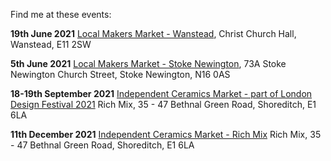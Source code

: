 Find me at these events: 

**19th June 2021**
[Local Makers Market - Wanstead](https://www.facebook.com/events/900877283996864), 
Christ Church Hall, Wanstead, E11 2SW

**5th June 2021**
[Local Makers Market - Stoke Newington](https://www.facebook.com/events/445631410111687), 
73A Stoke Newington Church Street, Stoke Newington, N16 0AS 

**18-19th September 2021**
[Independent Ceramics Market - part of London Design Festival 2021](https://www.facebook.com/events/408896936989270)
Rich Mix, 35 - 47 Bethnal Green Road, Shoreditch, E1 6LA

**11th December 2021**
[Independent Ceramics Market - Rich Mix](https://www.facebook.com/events/1178198856336768)
Rich Mix, 35 - 47 Bethnal Green Road, Shoreditch, E1 6LA